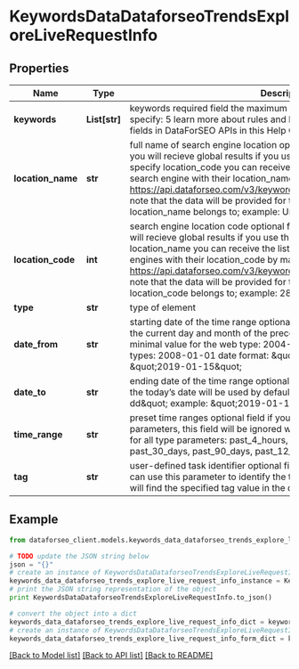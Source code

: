 # KeywordsDataDataforseoTrendsExploreLiveRequestInfo


## Properties

Name | Type | Description | Notes
------------ | ------------- | ------------- | -------------
**keywords** | **List[str]** | keywords required field the maximum number of keywords you can specify: 5 learn more about rules and limitations of keyword and keywords fields in DataForSEO APIs in this Help Center article | [optional] 
**location_name** | **str** | full name of search engine location optional field if you don’t use this field, you will recieve global results if you use this field, you don’t need to specify location_code you can receive the list of available locations of the search engine with their location_name by making a separate request to https://api.dataforseo.com/v3/keywords_data/dataforseo_trends/locations note that the data will be provided for the country the specified location_name belongs to; example: United Kingdom | [optional] 
**location_code** | **int** | search engine location code optional field if you don’t use this field, you will recieve global results if you use this field, you don’t need to specify location_name you can receive the list of available locations of the search engines with their location_code by making a separate request to https://api.dataforseo.com/v3/keywords_data/dataforseo_trends/locations note that the data will be provided for the country the specified location_code belongs to; example: 2840 | [optional] 
**type** | **str** | type of element | [optional] 
**date_from** | **str** | starting date of the time range optional field if you don’t specify this field, the current day and month of the preceding year will be used by default minimal value for the web type: 2004-01-01 minimal value for other types: 2008-01-01 date format: \&quot;yyyy-mm-dd\&quot; example: \&quot;2019-01-15\&quot; | [optional] 
**date_to** | **str** | ending date of the time range optional field if you don’t specify this field, the today’s date will be used by default date format: \&quot;yyyy-mm-dd\&quot; example: \&quot;2019-01-15\&quot; | [optional] 
**time_range** | **str** | preset time ranges optional field if you specify date_from or date_to parameters, this field will be ignored when setting a task possible values for all type parameters: past_4_hours, past_day, past_7_days, past_30_days, past_90_days, past_12_months, past_5_years | [optional] 
**tag** | **str** | user-defined task identifier optional field the character limit is 255 you can use this parameter to identify the task and match it with the result you will find the specified tag value in the data object of the response | [optional] 

## Example

```python
from dataforseo_client.models.keywords_data_dataforseo_trends_explore_live_request_info import KeywordsDataDataforseoTrendsExploreLiveRequestInfo

# TODO update the JSON string below
json = "{}"
# create an instance of KeywordsDataDataforseoTrendsExploreLiveRequestInfo from a JSON string
keywords_data_dataforseo_trends_explore_live_request_info_instance = KeywordsDataDataforseoTrendsExploreLiveRequestInfo.from_json(json)
# print the JSON string representation of the object
print KeywordsDataDataforseoTrendsExploreLiveRequestInfo.to_json()

# convert the object into a dict
keywords_data_dataforseo_trends_explore_live_request_info_dict = keywords_data_dataforseo_trends_explore_live_request_info_instance.to_dict()
# create an instance of KeywordsDataDataforseoTrendsExploreLiveRequestInfo from a dict
keywords_data_dataforseo_trends_explore_live_request_info_form_dict = keywords_data_dataforseo_trends_explore_live_request_info.from_dict(keywords_data_dataforseo_trends_explore_live_request_info_dict)
```
[[Back to Model list]](../README.md#documentation-for-models) [[Back to API list]](../README.md#documentation-for-api-endpoints) [[Back to README]](../README.md)


